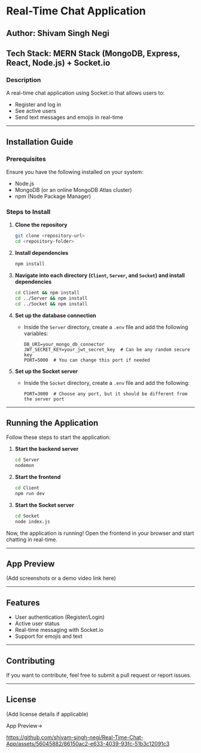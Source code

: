 # Real-Time Chat Application

## Author: Shivam Singh Negi

## Tech Stack: MERN Stack (MongoDB, Express, React, Node.js) + Socket.io

### Description
A real-time chat application using Socket.io that allows users to:
- Register and log in
- See active users
- Send text messages and emojis in real-time

---

## Installation Guide

### Prerequisites
Ensure you have the following installed on your system:
- Node.js
- MongoDB (or an online MongoDB Atlas cluster)
- npm (Node Package Manager)

### Steps to Install
1. **Clone the repository**
   ```sh
   git clone <repository-url>
   cd <repository-folder>
   ```

2. **Install dependencies**
   ```sh
   npm install
   ```

3. **Navigate into each directory (`Client`, `Server`, and `Socket`) and install dependencies**
   ```sh
   cd Client && npm install
   cd ../Server && npm install
   cd ../Socket && npm install
   ```

4. **Set up the database connection**
   - Inside the `Server` directory, create a `.env` file and add the following variables:
     ```env
     DB_URI=your_mongo_db_connector
     JWT_SECRET_KEY=your_jwt_secret_key  # Can be any random secure key
     PORT=5000  # You can change this port if needed
     ```

5. **Set up the Socket server**
   - Inside the `Socket` directory, create a `.env` file and add the following:
     ```env
     PORT=3000  # Choose any port, but it should be different from the server port
     ```

---

## Running the Application

Follow these steps to start the application:

1. **Start the backend server**
   ```sh
   cd Server
   nodemon
   ```

2. **Start the frontend**
   ```sh
   cd Client
   npm run dev
   ```

3. **Start the Socket server**
   ```sh
   cd Socket
   node index.js
   ```

Now, the application is running! Open the frontend in your browser and start chatting in real-time.

---

## App Preview
(Add screenshots or a demo video link here)

---

## Features
- User authentication (Register/Login)
- Active user status
- Real-time messaging with Socket.io
- Support for emojis and text

---

## Contributing
If you want to contribute, feel free to submit a pull request or report issues.

---

## License
(Add license details if applicable)



App Preview->

https://github.com/shivam-singh-negi/Real-Time-Chat-App/assets/56045882/86150ac2-e633-4039-93fc-51b3c12091c3

